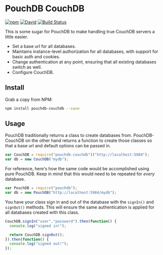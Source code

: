 # PouchDB CouchDB

[![npm](https://img.shields.io/npm/v/pouchdb-couchdb.svg)](https://www.npmjs.com/package/pouchdb-couchdb) [![David](https://img.shields.io/david/tyler-johnson/pouchdb-couchdb.svg)](https://david-dm.org/tyler-johnson/pouchdb-couchdb) [![Build Status](https://travis-ci.org/tyler-johnson/pouchdb-couchdb.svg?branch=master)](https://travis-ci.org/tyler-johnson/pouchdb-couchdb)

This is some sugar for PouchDB to make handling true CouchDB servers a little easier.

- Set a base url for all databases.
- Maintains instance-level authorization for all databases, with support for basic auth and cookies.
- Change authentication at any point, ensuring that all existing databases switch as well.
- Configure CouchDB.

## Install

Grab a copy from NPM:

```bash
npm install pouchdb-couchdb --save
```

## Usage

PouchDB traditionally returns a class to create databases from. PouchDB-CouchDB on the other hand returns a function to create those classes so that a base url and default options can be passed in.

```js
var CouchDB = require("pouchdb-couchdb")("http://localhost:5984");
var db = new CouchDB("mydb");
```

For reference, here's how the same code would be accomplished using pure PouchDB. Keep in mind that this would need to be repeated for *every* database.

```js
var PouchDB = require("pouchdb");
var db = new PouchDB("http://localhost:5984/mydb");
```

You have your class sign in and out of the database with the `signIn()` and `signOut()` methods. This will ensure the same authentication is applied for all databases created with this class.

```js
CouchDB.signIn("user","password").then(function() {
  console.log("signed in!");

  return CouchDB.signOut();
}).then(function() {
  console.log("signed out!");
});
```
